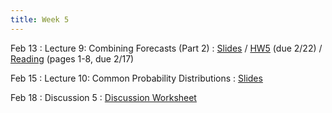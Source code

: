 ```yaml
---
title: Week 5
---
```


Feb 13
: Lecture 9: Combining Forecasts (Part 2)
	: [Slides](https://docs.google.com/presentation/d/15Gpip5Ea1Gda4_dChg7cv-nkQlUXX5FqkdlRMB322-s/edit#slide=id.g11193de1a70_0_34) / [HW5](/assets/hw5/hw5.pdf) (due 2/22) / [Reading](https://pubs.aeaweb.org/doi/pdfplus/10.1257/0895330041371321) (pages 1-8, due 2/17) 

Feb 15
: Lecture 10: Common Probability Distributions
    : [Slides](https://docs.google.com/presentation/d/1qT3mNAyvQ4yKKAceImB5HGfmB9cLWkoEEAyy4038jcE/edit#slide=id.p)

Feb 18
: Discussion 5
: [Discussion Worksheet](https://docs.google.com/document/d/1cZCIQ2bsaQ8Bwvg6cEfrJUiFZDiVQi4UGK0sA4db0HY/edit?usp=sharing)
